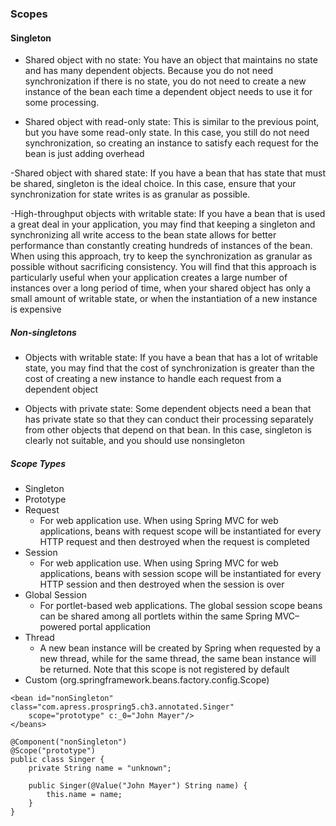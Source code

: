 ### Scopes

#### Singleton
 - Shared object with no state: You have an object that maintains no state and has many
   dependent objects. Because you do not need synchronization if there is no state, you
   do not need to create a new instance of the bean each time a dependent object needs
   to use it for some processing.
   
 - Shared object with read-only state: This is similar to the previous point, but you have
   some read-only state. In this case, you still do not need synchronization, so creating
   an instance to satisfy each request for the bean is just adding overhead
 
 -Shared object with shared state: If you have a bean that has state that must be shared,
  singleton is the ideal choice. In this case, ensure that your synchronization for state
  writes is as granular as possible.
  
 -High-throughput objects with writable state: If you have a bean that is used a great
  deal in your application, you may find that keeping a singleton and synchronizing
  all write access to the bean state allows for better performance than constantly
  creating hundreds of instances of the bean. When using this approach, try to
  keep the synchronization as granular as possible without sacrificing consistency.
  You will find that this approach is particularly useful when your application creates
  a large number of instances over a long period of time, when your shared object
  has only a small amount of writable state, or when the instantiation of a new instance
  is expensive

##### Non-singletons 
 - Objects with writable state: If you have a bean that has a lot of writable state, you
   may find that the cost of synchronization is greater than the cost of creating a new
   instance to handle each request from a dependent object
 
 - Objects with private state: Some dependent objects need a bean that has private
   state so that they can conduct their processing separately from other objects that
   depend on that bean. In this case, singleton is clearly not suitable, and you should
   use nonsingleton
 
 
##### Scope Types
 - Singleton
 - Prototype
 - Request
   - For web application use. When using Spring MVC for web applications,
     beans with request scope will be instantiated for every HTTP request and then
     destroyed when the request is completed
 - Session
   - For web application use. When using Spring MVC for web applications,
     beans with session scope will be instantiated for every HTTP session and then
     destroyed when the session is over
 - Global Session
   - For portlet-based web applications. The global session scope beans can
     be shared among all portlets within the same Spring MVC–powered portal application
 - Thread
   - A new bean instance will be created by Spring when requested by a new
     thread, while for the same thread, the same bean instance will be returned. Note that
     this scope is not registered by default
  - Custom (org.springframework.beans.factory.config.Scope)
 
```
<bean id="nonSingleton" class="com.apress.prospring5.ch3.annotated.Singer"
    scope="prototype" c:_0="John Mayer"/>
</beans>

@Component("nonSingleton")
@Scope("prototype")
public class Singer {
    private String name = "unknown";

    public Singer(@Value("John Mayer") String name) {
        this.name = name;
    }
}
```